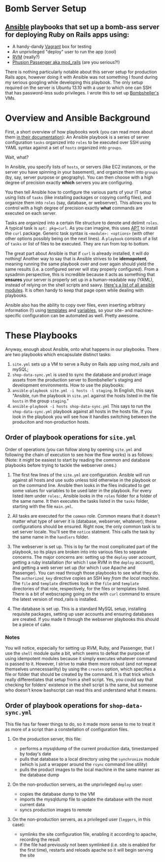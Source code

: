 Bomb Server Setup
===========

## [Ansible](http://docs.ansible.com/index.html) playbooks that set up a bomb-ass server for deploying Ruby on Rails apps using:

* A handy-dandy [Vagrant](vagrantup.com) box for testing
* An unprivileged "deploy" user to run the app (cool)
* [RVM](rvm.io) (really?)
* [Phusion Passenger aka mod_rails](phusionpassenger.com/) (are you serious?!)

There is nothing particularly notable about this server setup for production Rails apps, however doing it with Ansible was not something I found during my serious googling while developing this playbook.
The only setup required on the server is Ubuntu 13.10 with a user to which one can SSH that has password-less sudo privileges.
I wrote this to set up [Bombsheller's](http://shop.bombsheller.com/) VMs.

# Overview and Ansible Background

First, a short overview of how playbooks work (you can read more about them [in their documentation](http://docs.ansible.com/playbooks.html)):
An Ansible playbook is a series of server configuration `tasks` organized into `roles` to be executed over SSH using YAML syntax against a set of `hosts` organized into `groups`.

Wait, what?

In Ansible, you specify lists of `hosts`, or servers (like EC2 instances, or the server you have spinning in your basement), and organize them into `groups` (by, say, server purpose or geography). You can then choose with a high degree of precision exactly **which** servers you are configuring.

You then tell Ansible how to configure the various parts of your IT setup using lists of `tasks` (like installing packages or copying config files), and organize them into `roles` (say, database, or webserver). This allows you to control with a high degree of precision exactly **what** commands are executed on each server.

Tasks are organized into a certain file structure to denote and delimit `roles`.
A typical task is `apt: pkg=curl`.
As you can imagine, this uses [APT](http://en.wikipedia.org/wiki/Advanced_Packaging_Tool) to install the `curl` package.
Generic task syntax is `<module>: <options>` (with other other options possibly being on the next lines).
A `playbook` consists of a list of `tasks` or list of files to be executed.
They are run from top to bottom.

The great part about Ansible is that if `curl` is already installed, it will do nothing!
Another way to say that is Ansible strives to be **idemopotent**, meaning running the same playbook over and over again should yield the same results (i.e. a configured server will stay properly configured).
From a sysadmin perspective, this is incredible because it acts as something that **ensures** your server is properly set up in a human-readable way (YAML), instead of relying on the shell scripts and saavy.
[Here's a list of all ansible modules](http://docs.ansible.com/list_of_all_modules.html).
It is often handy to keep that page open while dealing with playbooks.

Ansible also has the ability to copy over files, even inserting arbitrary information (!) using [templates](http://docs.ansible.com/template_module.html) and [variables](http://docs.ansible.com/playbooks_variables.html), so your site- and machine-specific configuration can be automated as well. Pretty awesome.

# These Playbooks

Anyway, enough about Ansible, onto what happens in our playbooks.
There are two playbooks which encapsulate distinct tasks:
1) `site.yml` sets up a VM to serve a Ruby on Rails app using mod_rails and mySQL;
2) `shop-data-sync.yml` is used to sync the database and product image assets from the production server to Bombsheller's staging and development environments.
How to use the playbooks:
1) `ansible-playbook site.yml -i hosts -l staging`.
In English, this says "Ansible, run the playbook in `site.yml` against the hosts listed in the file `hosts` in the group `staging`."
2) `ansible-playbook -i hosts shop-data-sync.yml`
This says to run the `shop-data-sync.yml` playbook against all hosts in the hosts file.
If you look in the playbook you will see how it handles switching between the produciton and non-production hosts.

## Order of playbook operations for `site.yml`

Order of operations (you can follow along by opening `site.yml` and following the chain of execution to see how the flow works) is as follows:
(Note: it might be easiest to start by reading the common and database playbooks before trying to tackle the webserver ones.)

1) The first few lines of the `site.yml` are configuration.
Ansible will run against all hosts and use sudo unless told otherwise in the playbook or on the command line.
Ansible then looks in the files indicated to get some values for variables to be used later in the playbook.
For every listed item under `roles:`, Ansible looks in the `roles` folder for a folder of the same name.
It then executes the tasks listed in the `tasks` folder, starting with the file `main.yml`.

2) All tasks are executed for the `common` role.
Common means that it doesn't matter what type of server it is (database, webserver, whatever); these configurations should be ensured.
Right now, the only common task is to set server locale.
You'll see the `notice` statment. This calls the task by the same name in the `handlers` folder.

3) The webserver is set up.
This is by far the most complicated part of the playbook, so its plays are broken into into various files to separate concerns.
The major concerns are: setting up the `deploy` user account, getting a ruby installation (for which I use RVM in the `deploy` account), and getting a web server set up (for which I use Apache and Passenger).
You can read through those playbooks to see what they do.
The `authorized_key` directive copies an SSH key *from the local machine*.
The `file` and `template` directives look in the `file` and `template` directories of that role, respectively, for the files or templates listed.
There is a bit of webscraping going on the with `curl` command to ensure the latest version of mod_rails is installed.

4) The database is set up.
This is a standard MySQL setup, installing requisite packages, setting up user accounts and ensuring databases are created.
If you made it through the webserver playbooks this should be a piece of cake.

### Notes

You will notice, especially for setting up RVM, Ruby, and Passenger, that I use the `shell` module quite a bit, which seems to defeat the purpose of using idempotent modules because it simply executes whatever command is passed to it.
However, I strive to make them more robust (and not repeat themselves unnecessarilty) by using the `creates` option, which specifies a file or folder that should be created by the command.
It is that trick which really differentiates that setup from a shell script.
Yes, you could say that checking for folders' existence in the shell script is the same, but someone who doesn't know bashscript can read this and understand what it means.

## Order of playbook operations for `shop-data-sync.yml`

This file has far fewer things to do, so it made more sense to me to treat it as more of a script than a constellation of configuration files.

1) On the production server, this file:
    * performs a mysqldump of the current production data, timestamped by today's date
    * pulls that database to a local directory using the `synchronize` module (which is just a wrapper around the `rsync` command line utility)
    * pulls the product images to the local machine in the same manner as the database dump

2) On the non-production servers, as the unprivileged `deploy` user:
    * copies the database dump to the VM
    * imports the mysqldump file to update the database with the most current data
    * syncs production images to remote

3) On the non-production servers, as a privileged user (`leggers`, in this case):
    * symlinks the site configuration file, enabling it according to apache, recording the result
    * if the file had previously not been symlinked (i.e. site is enabled for the first time), restarts and reloads apache so it will begin serving the site